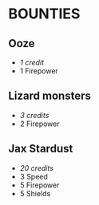 # BOUNTIES

## Ooze
* _1 credit_
* 1 Firepower

## Lizard monsters
* _3 credits_
* 2 Firepower

## Jax Stardust
* _20 credits_
* 3 Speed
* 5 Firepower
* 5 Shields